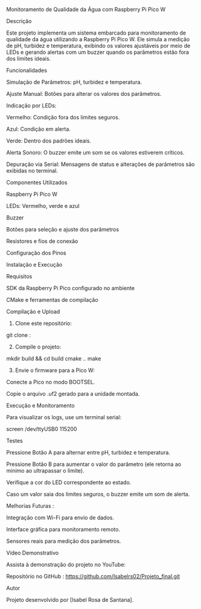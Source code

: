 Monitoramento de Qualidade da Água com Raspberry Pi Pico W

Descrição

Este projeto implementa um sistema embarcado para monitoramento de qualidade da água utilizando a Raspberry Pi Pico W. Ele simula a medição de pH, turbidez e temperatura, exibindo os valores ajustáveis por meio de LEDs e gerando alertas com um buzzer quando os parâmetros estão fora dos limites ideais.

Funcionalidades

Simulação de Parâmetros: pH, turbidez e temperatura.

Ajuste Manual: Botões para alterar os valores dos parâmetros.

Indicação por LEDs:

Vermelho: Condição fora dos limites seguros.

Azul: Condição em alerta.

Verde: Dentro dos padrões ideais.


Alerta Sonoro: O buzzer emite um som se os valores estiverem críticos.

Depuração via Serial: Mensagens de status e alterações de parâmetros são exibidas no terminal.


Componentes Utilizados

Raspberry Pi Pico W

LEDs: Vermelho, verde e azul

Buzzer

Botões para seleção e ajuste dos parâmetros

Resistores e fios de conexão


Configuração dos Pinos

Instalação e Execução

Requisitos

SDK da Raspberry Pi Pico configurado no ambiente

CMake e ferramentas de compilação


Compilação e Upload

1. Clone este repositório:

git clone : 


2. Compile o projeto:

mkdir build && cd build
cmake ..
make


3. Envie o firmware para a Pico W:

Conecte a Pico no modo BOOTSEL.

Copie o arquivo .uf2 gerado para a unidade montada.


Execução e Monitoramento

Para visualizar os logs, use um terminal serial:

screen /dev/ttyUSB0 115200

Testes

Pressione Botão A para alternar entre pH, turbidez e temperatura.

Pressione Botão B para aumentar o valor do parâmetro (ele retorna ao mínimo ao ultrapassar o limite).

Verifique a cor do LED correspondente ao estado.

Caso um valor saia dos limites seguros, o buzzer emite um som de alerta.


Melhorias Futuras : 

Integração com Wi-Fi para envio de dados.

Interface gráfica para monitoramento remoto.

Sensores reais para medição dos parâmetros.


Vídeo Demonstrativo

Assista à demonstração do projeto no YouTube: 

Repositório no GitHub :
https://github.com/Isabelrs02/Projeto_final.git

Autor

Projeto desenvolvido por [Isabel Rosa de Santana].



